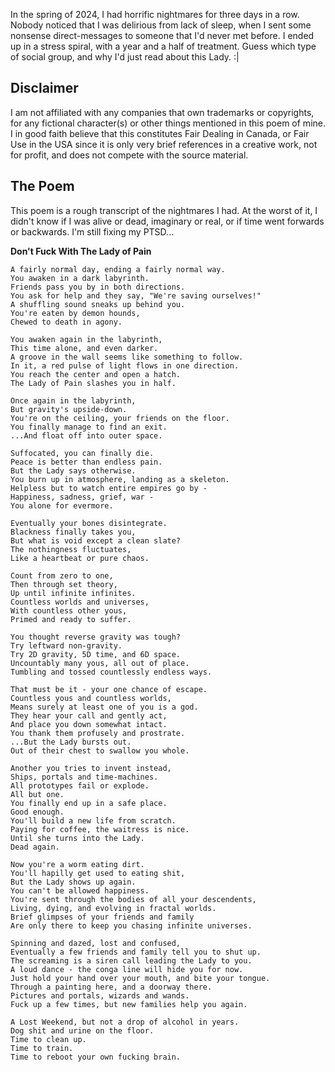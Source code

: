 In the spring of 2024, I had horrific nightmares for three days in a row.
Nobody noticed that I was delirious from lack of sleep,
when I sent some nonsense direct-messages to someone that I'd never met before.
I ended up in a  stress spiral, with a year and a half of treatment.
Guess which type of social group, and why I'd just read about this Lady. :|

## Disclaimer
I am not affiliated with any companies that own trademarks or copyrights,
for any fictional character(s) or other things mentioned in this poem of mine.
I in good faith believe that this constitutes Fair Dealing in Canada, or
Fair Use in the USA since it is only very brief references in a creative work,
not for profit, and does not compete with the source material.

## The Poem
This poem is a rough transcript of the nightmares I had.
At the worst of it, I didn't know if I was alive or dead,
imaginary or real, or if time went forwards or backwards.
I'm still fixing my PTSD...

**Don't Fuck With The Lady of Pain**
```
A fairly normal day, ending a fairly normal way.
You awaken in a dark labyrinth.
Friends pass you by in both directions.
You ask for help and they say, "We're saving ourselves!"
A shuffling sound sneaks up behind you.
You're eaten by demon hounds,
Chewed to death in agony.

You awaken again in the labyrinth,
This time alone, and even darker.
A groove in the wall seems like something to follow.
In it, a red pulse of light flows in one direction.
You reach the center and open a hatch.
The Lady of Pain slashes you in half.

Once again in the labyrinth,
But gravity's upside-down.
You're on the ceiling, your friends on the floor.
You finally manage to find an exit.
...And float off into outer space.

Suffocated, you can finally die.
Peace is better than endless pain.
But the Lady says otherwise.
You burn up in atmosphere, landing as a skeleton.
Helpless but to watch entire empires go by -
Happiness, sadness, grief, war -
You alone for evermore.

Eventually your bones disintegrate.
Blackness finally takes you,
But what is void except a clean slate?
The nothingness fluctuates,
Like a heartbeat or pure chaos.

Count from zero to one,
Then through set theory,
Up until infinite infinites.
Countless worlds and universes,
With countless other yous,
Primed and ready to suffer.

You thought reverse gravity was tough?
Try leftward non-gravity.
Try 2D gravity, 5D time, and 6D space.
Uncountably many yous, all out of place.
Tumbling and tossed countlessly endless ways.

That must be it - your one chance of escape.
Countless yous and countless worlds,
Means surely at least one of you is a god.
They hear your call and gently act,
And place you down somewhat intact.
You thank them profusely and prostrate.
...But the Lady bursts out.
Out of their chest to swallow you whole.

Another you tries to invent instead,
Ships, portals and time-machines.
All prototypes fail or explode.
All but one.
You finally end up in a safe place.
Good enough.
You'll build a new life from scratch.
Paying for coffee, the waitress is nice.
Until she turns into the Lady.
Dead again.

Now you're a worm eating dirt.
You'll hapilly get used to eating shit,
But the Lady shows up again.
You can't be allowed happiness.
You're sent through the bodies of all your descendents,
Living, dying, and evolving in fractal worlds.
Brief glimpses of your friends and family
Are only there to keep you chasing infinite universes.

Spinning and dazed, lost and confused,
Eventually a few friends and family tell you to shut up.
The screaming is a siren call leading the Lady to you.
A loud dance - the conga line will hide you for now.
Just hold your hand over your mouth, and bite your tongue.
Through a painting here, and a doorway there.
Pictures and portals, wizards and wands.
Fuck up a few times, but new families help you again.

A Lost Weekend, but not a drop of alcohol in years.
Dog shit and urine on the floor.
Time to clean up.
Time to train.
Time to reboot your own fucking brain.  
```
